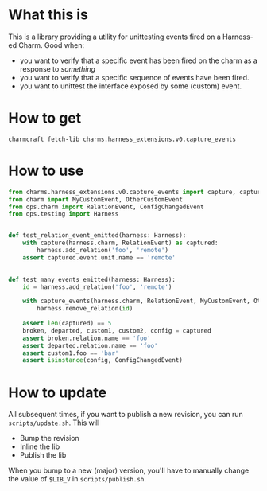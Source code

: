 # What this is

This is a library providing a utility for unittesting events fired on a Harness-ed Charm.
Good when: 
 - you want to verify that a specific event has been fired on the charm as a response to *something*
 - you want to verify that a specific sequence of events have been fired.
 - you want to unittest the interface exposed by some (custom) event.

# How to get

`charmcraft fetch-lib charms.harness_extensions.v0.capture_events`

# How to use

```python
from charms.harness_extensions.v0.capture_events import capture, capture_events
from charm import MyCustomEvent, OtherCustomEvent
from ops.charm import RelationEvent, ConfigChangedEvent
from ops.testing import Harness


def test_relation_event_emitted(harness: Harness):
    with capture(harness.charm, RelationEvent) as captured:
        harness.add_relation('foo', 'remote')
    assert captured.event.unit.name == 'remote'

    
def test_many_events_emitted(harness: Harness):
    id = harness.add_relation('foo', 'remote')

    with capture_events(harness.charm, RelationEvent, MyCustomEvent, OtherCustomEvent, ConfigChangedEvent) as captured:
        harness.remove_relation(id)
        
    assert len(captured) == 5
    broken, departed, custom1, custom2, config = captured
    assert broken.relation.name == 'foo'
    assert departed.relation.name == 'foo'
    assert custom1.foo == 'bar'
    assert isinstance(config, ConfigChangedEvent)
```

# How to update

All subsequent times, if you want to publish a new revision, you can run `scripts/update.sh`.
This will 
 - Bump the revision
 - Inline the lib
 - Publish the lib

When you bump to a new (major) version, you'll have to manually change the 
value of `$LIB_V` in `scripts/publish.sh`.
